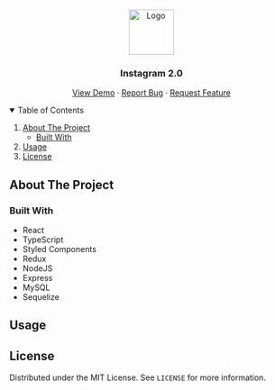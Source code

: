 <!--

<!-- PROJECT LOGO -->
<br />
<p align="center">
  <a href="https://github.com/Curlos/instagram-2.0">
    <img src="/public/ig_logo.svg" alt="Logo" width="80" height="80">
  </a>

  <h3 align="center">Instagram 2.0</h3>

  <p align="center">
    <a href="https://netflix-clone-e0edc.web.app/">View Demo</a>
    ·
    <a href="https://github.com/curlos/instagram-2.0/issues">Report Bug</a>
    ·
    <a href="https://github.com/curlos/instagram-2.0/issues">Request Feature</a>
  </p>
</p>



<!-- TABLE OF CONTENTS -->
<details open="open">
  <summary>Table of Contents</summary>
  <ol>
    <li>
      <a href="#about-the-project">About The Project</a>
      <ul>
        <li><a href="#built-with">Built With</a></li>
      </ul>
    </li>
    <li><a href="#usage">Usage</a></li>
    <li><a href="#license">License</a></li>
  </ol>
</details>



<!-- ABOUT THE PROJECT -->
## About The Project


### Built With

* React
* TypeScript
* Styled Components
* Redux
* NodeJS
* Express
* MySQL
* Sequelize


<!-- USAGE EXAMPLES -->
## Usage



<!-- LICENSE -->
## License

Distributed under the MIT License. See `LICENSE` for more information.
